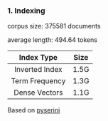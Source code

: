 ### 1. Indexing

corpus size: 375581 documents

average length: 494.64 tokens

| Index Type | Size |
| :-----------: | :-----------: |
|Inverted Index|1.5G|
|Term Frequency|1.3G|
|Dense Vectors|1.1G|

Based on [pyserini](https://github.com/castorini/pyserini)